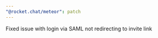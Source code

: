 ```yaml
---
"@rocket.chat/meteor": patch
---
```


Fixed issue with login via SAML not redirecting to invite link
